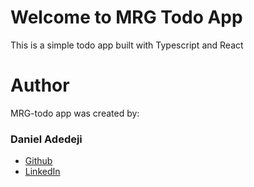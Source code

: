# Welcome to MRG Todo App

This is a simple todo app built with Typescript and React

# Author

MRG-todo app was created by:

### Daniel Adedeji

- [Github](https://github.com/Daniel-olaO)
- [LinkedIn](https://www.linkedin.com/in/daniel-adedeji-1a996220a/)

